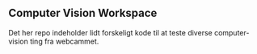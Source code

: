 ## Computer Vision Workspace

Det her repo indeholder lidt forskeligt kode til at teste diverse computer-vision ting fra webcammet.